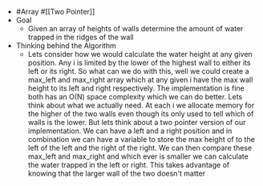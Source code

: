 - #Array #[[Two Pointer]]
- Goal
	- Given an array of heights of walls determine the amount of water trapped in the ridges of the wall
- Thinking behind the Algorithm
	- Lets consider how we would calculate the water height at any given position. Any i is limited by the lower of the highest wall to either its left or its right. So what can we do with this, well we could create a max_left and max_right array which at any given i have the max wall height to its left and right respectively. The implementation is fine both has an O(N) space complexity which we can do better. Lets think about what we actually need. At each i we allocate memory for the higher of the two walls even though its only used to tell which of walls is the lower. But lets think about a two pointer version of our implementation. We can have a left and a right position and in combination we can have a variable to store the max height of to the left of the left and the right of the right. We can then compare these max_left and max_right and which ever is smaller we can calculate the water trapped in the left or right. This takes advantage of knowing that the larger wall of the two doesn't matter